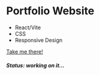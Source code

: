 <h1>Portfolio Website</h1>

<ul>
  <li>React/Vite</li>
  <li>CSS</li>
  <li>Responsive Design</li>
</ul>

<a href="https://letsdothis94.github.io/portfolioReact/" target="_blank">Take me there!</a>
<h5>Status: working on it...</h5>
